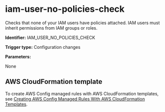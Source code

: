 # iam\-user\-no\-policies\-check<a name="iam-user-no-policies-check"></a>

Checks that none of your IAM users have policies attached\. IAM users must inherit permissions from IAM groups or roles\.

**Identifier:** IAM\_USER\_NO\_POLICIES\_CHECK

**Trigger type:** Configuration changes

**Parameters:**

 None   

## AWS CloudFormation template<a name="w4aac13c29c17d189c13"></a>

To create AWS Config managed rules with AWS CloudFormation templates, see [Creating AWS Config Managed Rules With AWS CloudFormation Templates](aws-config-managed-rules-cloudformation-templates.md)\.